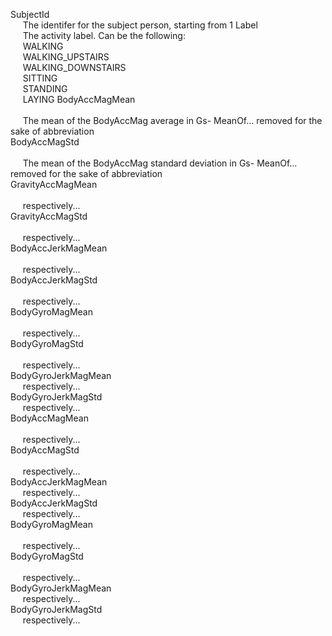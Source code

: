 SubjectId<br>
&nbsp;&nbsp;&nbsp;&nbsp;&nbsp;The identifer for the subject person, starting from 1
Label    <br>
&nbsp;&nbsp;&nbsp;&nbsp;&nbsp;The activity label. Can be the following:<br>
&nbsp;&nbsp;&nbsp;&nbsp;&nbsp;WALKING<br>
&nbsp;&nbsp;&nbsp;&nbsp;&nbsp;WALKING_UPSTAIRS<br>
&nbsp;&nbsp;&nbsp;&nbsp;&nbsp;WALKING_DOWNSTAIRS<br>
&nbsp;&nbsp;&nbsp;&nbsp;&nbsp;SITTING<br>
&nbsp;&nbsp;&nbsp;&nbsp;&nbsp;STANDING<br>
&nbsp;&nbsp;&nbsp;&nbsp;&nbsp;LAYING
BodyAccMagMean<br>      
&nbsp;&nbsp;&nbsp;&nbsp;&nbsp;The mean of the BodyAccMag average in Gs- MeanOf... removed for the sake of abbreviation<br>
BodyAccMagStd<br>      
&nbsp;&nbsp;&nbsp;&nbsp;&nbsp;The mean of the BodyAccMag standard deviation in Gs- MeanOf... removed for the sake of abbreviation<br>
GravityAccMagMean<br>   
&nbsp;&nbsp;&nbsp;&nbsp;&nbsp;respectively...<br>
GravityAccMagStd<br>    
&nbsp;&nbsp;&nbsp;&nbsp;&nbsp;respectively...<br>
BodyAccJerkMagMean<br>  
&nbsp;&nbsp;&nbsp;&nbsp;&nbsp;respectively...<br>
BodyAccJerkMagStd<br>  
&nbsp;&nbsp;&nbsp;&nbsp;&nbsp;respectively...<br>
BodyGyroMagMean <br>    
&nbsp;&nbsp;&nbsp;&nbsp;&nbsp;respectively...<br>
BodyGyroMagStd <br>     
&nbsp;&nbsp;&nbsp;&nbsp;&nbsp;respectively...<br>
BodyGyroJerkMagMean <br>
&nbsp;&nbsp;&nbsp;&nbsp;&nbsp;respectively...<br>
BodyGyroJerkMagStd <br>
&nbsp;&nbsp;&nbsp;&nbsp;&nbsp;respectively...<br>
BodyAccMagMean    <br>  
&nbsp;&nbsp;&nbsp;&nbsp;&nbsp;respectively...<br>
BodyAccMagStd   <br>    
&nbsp;&nbsp;&nbsp;&nbsp;&nbsp;respectively...<br>
BodyAccJerkMagMean  <br>
&nbsp;&nbsp;&nbsp;&nbsp;&nbsp;respectively...<br>
BodyAccJerkMagStd  <br>
&nbsp;&nbsp;&nbsp;&nbsp;&nbsp;respectively...<br>
BodyGyroMagMean <br>    
&nbsp;&nbsp;&nbsp;&nbsp;&nbsp;respectively...<br>
BodyGyroMagStd  <br>    
&nbsp;&nbsp;&nbsp;&nbsp;&nbsp;respectively...<br>
BodyGyroJerkMagMean <br>
&nbsp;&nbsp;&nbsp;&nbsp;&nbsp;respectively...<br>
BodyGyroJerkMagStd <br>
&nbsp;&nbsp;&nbsp;&nbsp;&nbsp;respectively...<br>

